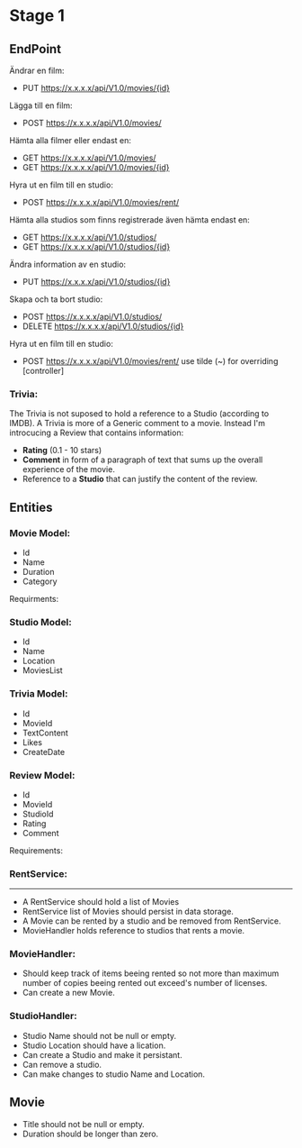 Stage 1
===
EndPoint
---
Ändrar en film:
+ PUT https://x.x.x.x/api/V1.0/movies/{id}

Lägga till en film:
+ POST https://x.x.x.x/api/V1.0/movies/

Hämta alla filmer eller endast en:
+ GET https://x.x.x.x/api/V1.0/movies/
+ GET https://x.x.x.x/api/V1.0/movies/{id}

Hyra ut en film till en studio:
+ POST https://x.x.x.x/api/V1.0/movies/rent/

Hämta alla studios som finns registrerade även hämta endast en:
+ GET https://x.x.x.x/api/V1.0/studios/
+ GET https://x.x.x.x/api/V1.0/studios/{id}

Ändra information av en studio:
+ PUT https://x.x.x.x/api/V1.0/studios/{id}

Skapa och ta bort studio:
+ POST https://x.x.x.x/api/V1.0/studios/
+ DELETE https://x.x.x.x/api/V1.0/studios/{id}

Hyra ut en film till en studio:
+ POST https://x.x.x.x/api/V1.0/movies/rent/ use tilde (~) for overriding [controller]

### **Trivia:**
The Trivia is not suposed to hold a reference to a Studio (according to IMDB).
A Trivia is more of a Generic comment to a movie. 
Instead I'm introcucing a Review that contains information:

* **Rating** (0.1 - 10 stars)
* **Comment** in form of a paragraph of text that sums up the overall experience of the movie.
* Reference to a **Studio** that can justify the content of the review.



Entities
---
### Movie Model:
 
 * Id
 * Name
 * Duration
 * Category

 Requirments:
 


### Studio Model:

 * Id
 * Name
 * Location
 * MoviesList

### Trivia Model:

* Id
* MovieId
* TextContent
* Likes
* CreateDate

### Review Model:

* Id
* MovieId
* StudioId
* Rating
* Comment

Requirements:

### RentService:
---

* A RentService should hold a list of Movies
* RentService list of Movies should persist in data storage.
* A Movie can be rented by a studio and be removed from RentService.
* MovieHandler holds reference to studios that rents a movie.

### MovieHandler:

* Should keep track of items beeing rented so not more than maximum number of copies beeing rented out exceed's number of licenses.
* Can create a new Movie.

### StudioHandler:

* Studio Name should not be null or empty.
* Studio Location should have a lication.
* Can create a Studio and make it persistant.
* Can remove a studio.
* Can make changes to studio Name and Location.

## Movie

* Title should not be null or empty.
* Duration should be longer than zero.